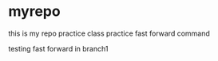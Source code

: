 # myrepo
this is my repo practice class
practice fast forward command

testing fast forward in branch1


